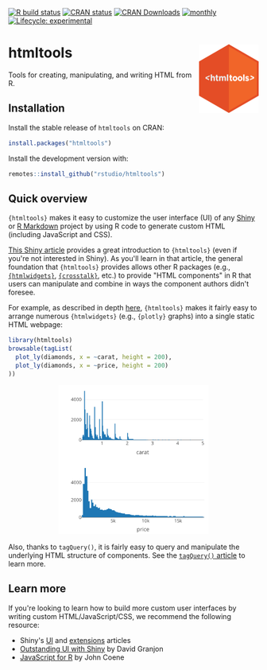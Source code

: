 <!-- badges: start -->
[![R build
status](https://github.com/rstudio/htmltools/workflows/R-CMD-check/badge.svg)](https://github.com/rstudio/htmltools)
[![CRAN
status](https://www.r-pkg.org/badges/version/htmltools)](https://CRAN.R-project.org/package=htmltools)
[![CRAN
Downloads](https://cranlogs.r-pkg.org/badges/grand-total/htmltools)](https://www.rpackages.io/package/htmltools)
[![monthly](https://cranlogs.r-pkg.org/badges/htmltools)](https://www.rpackages.io/package/htmltools)
[![Lifecycle:
experimental](https://img.shields.io/badge/lifecycle-stable-brightgreen.svg)](https://lifecycle.r-lib.org/articles/stages.html)
<!-- badges: end -->

# htmltools <a href='https://rstudio.github.io/htmltools/'><img src='man/figures/logo.png' align="right" height="138" /></a>

Tools for creating, manipulating, and writing HTML from R.

## Installation

Install the stable release of `htmltools` on CRAN:

```r
install.packages("htmltools")
```

Install the development version with:

```r
remotes::install_github("rstudio/htmltools")
```

## Quick overview

`{htmltools}` makes it easy to customize the user interface (UI) of any [Shiny](https://shiny.rstudio.com/) or [R Markdown](https://rmarkdown.rstudio.com/) project by using R code to generate custom HTML (including JavaScript and CSS).

[This Shiny article](https://shiny.rstudio.com/articles/html-tags.html) provides a great introduction to `{htmltools}` (even if you're not interested in Shiny). As you'll learn in that article, the general foundation that `{htmltools}` provides allows other R packages (e.g., [`{htmlwidgets}`](http://www.htmlwidgets.org/), [`{crosstalk}`](https://rstudio.github.io/crosstalk/), etc.) to provide "HTML components" in R that users can manipulate and combine in ways the component authors didn't foresee.

For example, as described in depth [here](https://plotly-r.com/arranging-views.html#arranging-htmlwidgets), `{htmltools}` makes it fairly easy to arrange numerous `{htmlwidgets}` (e.g., `{plotly}` graphs) into a single static HTML webpage:

```r
library(htmltools)
browsable(tagList(
  plot_ly(diamonds, x = ~carat, height = 200),
  plot_ly(diamonds, x = ~price, height = 200)
))
```

<div align="center">
  <img src="man/figures/plotly-taglist.png" width="60%" />
</div>

Also, thanks to `tagQuery()`, it is fairly easy to query and manipulate the underlying HTML structure of components. See the [`tagQuery()` article](https://rstudio.github.io/htmltools//articles/tagQuery.html) to learn more.


## Learn more

If you're looking to learn how to build more custom user interfaces by  writing custom HTML/JavaScript/CSS, we recommend the following resource:

* Shiny's [UI](https://shiny.rstudio.com/articles/#user-interface) and [extensions](https://shiny.rstudio.com/articles/#extensions) articles
* [Outstanding UI with Shiny](https://unleash-shiny.rinterface.com/) by David Granjon
* [JavaScript for R](https://book.javascript-for-r.com/) by John Coene
